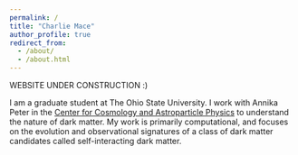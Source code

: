 ```yaml
---
permalink: /
title: "Charlie Mace"
author_profile: true
redirect_from: 
  - /about/
  - /about.html
---
```


WEBSITE UNDER CONSTRUCTION :)

I am a graduate student at The Ohio State University. I work with Annika Peter in the [Center for Cosmology and Astroparticle Physics](https://ccapp.osu.edu/) to understand the nature of dark matter. My work is primarily computational, and focuses on the evolution and observational signatures of a class of dark matter candidates called self-interacting dark matter.
